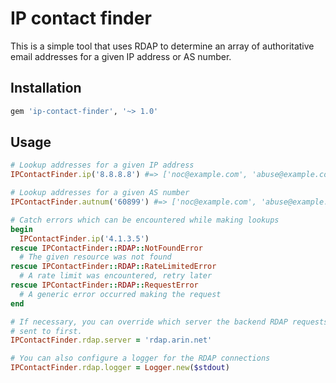 # IP contact finder

This is a simple tool that uses RDAP to determine an array of authoritative email addresses for a given IP address or AS number.

## Installation

```ruby
gem 'ip-contact-finder', '~> 1.0'
```

## Usage

```ruby
# Lookup addresses for a given IP address
IPContactFinder.ip('8.8.8.8') #=> ['noc@example.com', 'abuse@example.com']

# Lookup addresses for a given AS number
IPContactFinder.autnum('60899') #=> ['noc@example.com', 'abuse@example.com']

# Catch errors which can be encountered while making lookups
begin
  IPContactFinder.ip('4.1.3.5')
rescue IPContactFinder::RDAP::NotFoundError
  # The given resource was not found
rescue IPContactFinder::RDAP::RateLimitedError
  # A rate limit was encountered, retry later
rescue IPContactFinder::RDAP::RequestError
  # A generic error occurred making the request
end

# If necessary, you can override which server the backend RDAP requests are
# sent to first.
IPContactFinder.rdap.server = 'rdap.arin.net'

# You can also configure a logger for the RDAP connections
IPContactFinder.rdap.logger = Logger.new($stdout)
```
